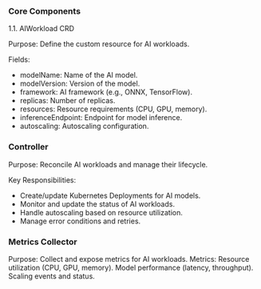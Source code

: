 ### Core Components

1.1. AIWorkload CRD

Purpose: Define the custom resource for AI workloads.

Fields:

- modelName: Name of the AI model.
- modelVersion: Version of the model.
- framework: AI framework (e.g., ONNX, TensorFlow).
- replicas: Number of replicas.
- resources: Resource requirements (CPU, GPU, memory).
- inferenceEndpoint: Endpoint for model inference.
- autoscaling: Autoscaling configuration.

### Controller

Purpose: Reconcile AI workloads and manage their lifecycle.

Key Responsibilities:

- Create/update Kubernetes Deployments for AI models.
- Monitor and update the status of AI workloads.
- Handle autoscaling based on resource utilization.
- Manage error conditions and retries.

### Metrics Collector

Purpose: Collect and expose metrics for AI workloads.
Metrics:
Resource utilization (CPU, GPU, memory).
Model performance (latency, throughput).
Scaling events and status.
